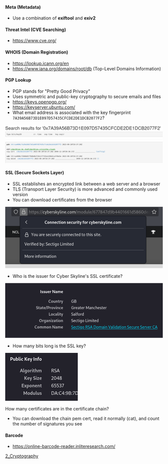 #### Meta (Metadata)
* Use a combination of **exiftool** and **exiv2**

#### Threat Intel (CVE Searching)
* https://www.cve.org/

#### WHOIS (Domain Registration)
* https://lookup.icann.org/en
* https://www.iana.org/domains/root/db (Top-Level Domains Information)

#### PGP Lookup
* PGP stands for "Pretty Good Privacy"
* Uses symmetric and public-key cryptography to secure emails and files
* https://keys.openpgp.org/
* https://keyserver.ubuntu.com/
* What email address is associated with the key fingerprint `7A39A56B73D1E097D57435CFCDE2DE1DCB2077F2`?

![](images/pgp-fingerprint.png)

#### SSL (Secure Sockets Layer)
* SSL establishes an encrypted link between a web server and a browser
* TLS (Transport Layer Security) is more advanced and commonly used version
* You can download certificates from the browser

![](images/ssl-cert.png)

* Who is the issuer for Cyber Skyline's SSL certificate?

![](images/cert-issuer.png)

* How many bits long is the SSL key?

![](images/cert-key-info.png)

How many certificates are in the certificate chain?
* You can download the chain pem cert, read it normally (cat), and count the number of signatures you see

#### Barcode
* https://online-barcode-reader.inliteresearch.com/

[2\_Cryptography](2_Cryptography.md)